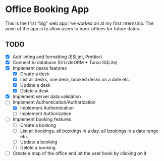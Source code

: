 # Office Booking App

This is the first "big" web app I've worked on at my first internship. The point of the app is to allow users to book offices for future dates.

## TODO

- [x] Add linting and formatting (ESLint, Prettier)
- [x] Connect to database (DrizzleORM + Turso SQLite)
- [x] Implement desks features
    - [x] Create a desk
    - [x] List all desks, one desk, booked desks on a date etc.
    - [x] Update a desk
    - [x] Delete a desk
- [x] Implement server data validation
- [ ] Implement Authentication/Authorization
    - [x] Implement Authentication
    - [ ] Implement Authorization
- [ ] Implement booking features
    - [ ] Create a booking
    - [ ] List all bookings, all bookings in a day, all bookings in a date range etc.
    - [ ] Update a booking
    - [ ] Delete a booking
- [ ] Create a map of the office and let the user book by clicking on it
